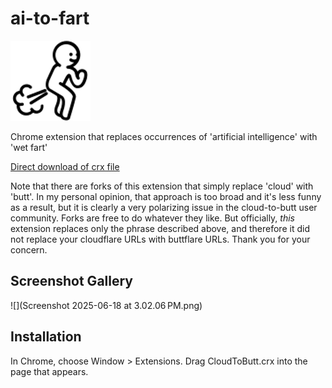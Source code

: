 ai-to-fart
=============

![](logo.png)

Chrome extension that replaces occurrences of 'artificial intelligence' with 'wet fart'

[Direct download of crx file](https://github.com/chusx/ai-to-fart/blob/master/FART.crx?raw=true)

Note that there are forks of this extension that simply replace 'cloud' with 'butt'.
In my personal opinion, that approach is too broad and it's less funny as a result, but it is clearly a very
polarizing issue in the cloud-to-butt user community.  Forks are free to do whatever they like.  But officially, _this_ extension replaces only the phrase described above, and therefore it did not replace your cloudflare URLs with buttflare URLs. Thank you for your concern.

Screenshot Gallery
------------------

![](Screenshot 2025-06-18 at 3.02.06 PM.png)

Installation
------------

In Chrome, choose Window > Extensions.  Drag CloudToButt.crx into the page that appears.
